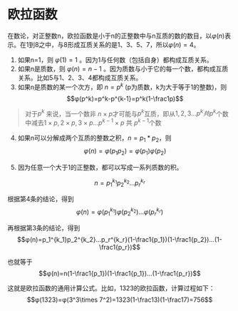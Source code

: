 # 欧拉函数
在数论，对正整数n，欧拉函数是小于n的正整数中与n互质的数的数目，以$φ(n)$表示。在1到8之中，与8形成互质关系的是1、3、5、7，所以$φ(n) = 4$。

1. 如果n=1，则 $φ(1) = 1$ 。因为1与任何数（包括自身）都构成互质关系。
2. 如果n是质数，则 $φ(n)=n-1$ 。因为质数与小于它的每一个数，都构成互质关系。比如5与1、2、3、4都构成互质关系。
3. 如果n是质数的某一个次方，即 $n = p^k$ (p为质数，k为大于等于1的整数)，则    
$$φ(p^k)=p^k-p^{k-1}=p^k(1-\frac1p)$$

>对于$p^k$ 来说，当一个数非 $n\times p$才可能与$p^k$互质，即从$1,2,3...p^k 共 p^k$个数中减去$1 \times p,2 \times p,3 \times p... p^{k-1} \times p$ 共 $p^{k-1}$个数

4. 如果n可以分解成两个互质的整数之积，$n=p_1*p_2$，则 
$$φ(n)= φ(p_1p_2)= φ(p_1) φ(p_2)$$

5. 因为任意一个大于1的正整数，都可以写成一系列质数的积。

$$n=p_1^{k_1}p_2^{k_2}...p_r^{k_r}$$

根据第4条的结论，得到
$$φ(n)= φ(p_1^{k_1})φ(p_2^{k_2})...φ(p_r^{k_r})$$

再根据第3条的结论，得到
$$φ(n)=p_1^{k_1}p_2^{k_2}...p_r^{k_r}(1-\frac1{p_1})(1-\frac1{p_2})...(1-\frac1{p_r})$$

也就等于$$φ(n)=n(1-\frac1{p_1})(1-\frac1{p_1})...(1-\frac1{p_r})$$

这就是欧拉函数的通用计算公式。比如，1323的欧拉函数，计算过程如下：$$φ(1323)=φ(3^3\times 7^2)=1323(1-\frac13)(1-\frac17)=756$$
